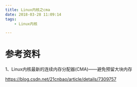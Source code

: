 ```yaml
---
title: Linux内核之cma
date: 2018-03-28 11:09:14
tags:
	- Linux内核

---
```




# 参考资料

1、Linux内核最新的连续内存分配器(CMA)——避免预留大块内存

https://blog.csdn.net/21cnbao/article/details/7309757
